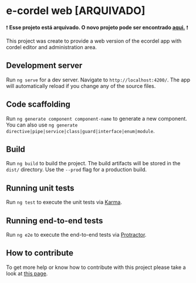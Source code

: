 # e-cordel web [ARQUIVADO]

    
❗ **Esse projeto está arquivado. O novo projeto pode ser encontrado [aqui.](https://github.com/e-cordel/ecordel-frontend)** ❗
    
This project was create to provide a web version of the ecordel app with cordel editor and administration area.

## Development server

Run `ng serve` for a dev server. Navigate to `http://localhost:4200/`. The app will automatically reload if you change any of the source files.

## Code scaffolding

Run `ng generate component component-name` to generate a new component. You can also use `ng generate directive|pipe|service|class|guard|interface|enum|module`.

## Build

Run `ng build` to build the project. The build artifacts will be stored in the `dist/` directory. Use the `--prod` flag for a production build.

## Running unit tests

Run `ng test` to execute the unit tests via [Karma](https://karma-runner.github.io).

## Running end-to-end tests

Run `ng e2e` to execute the end-to-end tests via [Protractor](http://www.protractortest.org/).

## How to contribute

To get more help or know how to contribute with this project please take a look at [this page](http://www.ecordel.com.br/como-contribuir).
